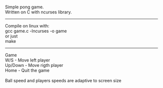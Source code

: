 Simple pong game.<br>
Written on C with ncurses library.<br>
<hr>
Compile on linux with:<br>
gcc game.c -lncurses -o game<br>
or just<br>
make<br>
<hr>
Game<br>
W/S - Move left player<br>
Up/Down - Move rigth player<br>
Home - Quit the game<br>
<br>
Ball speed and players speeds are adaptive to screen size

